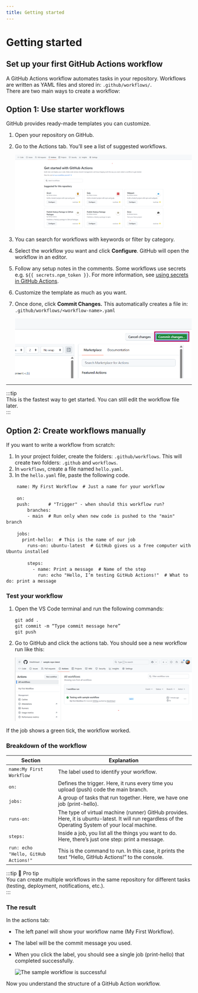 ```yaml
---
title: Getting started
---
```


# Getting started
## Set up your first GitHub Actions workflow
A GitHub Actions workflow automates tasks in your repository. Workflows are written as YAML files and stored in: ```.github/workflows/```.  
There are two main ways to create a workflow:  
## Option 1: Use starter workflows
GitHub provides ready-made templates you can customize. 
1. Open your repository on GitHub.
2. Go to the Actions tab. You’ll see a list of suggested workflows.  

    ![actions-tab-on-github](./media/actions-tab-on-github.png "A view of the ACtions tab in a GitHub repo")  

3. You can search for workflows with keywords or filter by category. 
4. Select the workflow you want and click **Configure**. GitHub will open the workflow in an editor. 
5. Follow any setup notes in the comments. Some workflows use secrets e.g. ```${{ secrets.npm_token }}```. For more information, see [using secrets in GitHub Actions](https://docs.github.com/en/actions/how-tos/write-workflows/choose-what-workflows-do/use-secrets).
6. Customize the template as much as you want. 
7. Once done, click **Commit Changes.** This automatically creates a file in: ```.github/workflows/<workflow-name>.yaml```  

    ![Commit changes to create a workflow file](./media/a-suggested-workflow-on-github.png "Commit changes to create a workflow file")
---

:::tip  
This is the fastest way to get started. You can still edit the workflow file later.  
:::


## Option 2: Create workflows manually
If you want to write a workflow from scratch:
1. In your project folder, create the folders: ```.github/workflows```. This will create two folders: ```.github``` and ```workflows```.
2. In ```workflows```, create a file named ```hello.yaml```.
3. In the ```hello.yaml``` file, paste the following code. 

```
    name: My First Workflow  # Just a name for your workflow

    on: 
    push:       # "Trigger" - when should this workflow run?
        branches: 
        - main  # Run only when new code is pushed to the "main" branch

    jobs:
      print-hello:  # This is the name of our job
        runs-on: ubuntu-latest  # GitHub gives us a free computer with Ubuntu installed

        steps:
          - name: Print a message  # Name of the step
            run: echo "Hello, I’m testing GitHub Actions!"  # What to do: print a message
```

### Test your workflow
1. Open the VS Code terminal and run the following commands:
    ```
    git add . 
    git commit -m “Type commit message here”
    git push
    ```

2. Go to GitHub and click the actions tab. You should see a new workflow run like this:  

    ![A sample workflow](./media/testing-workflow-1.png "A successful sample workflow")

If the job shows a green tick, the workflow worked.

### Breakdown of the workflow
| Section                      |   Explanation     |   
| ---------                    | ----------------- |
| `name:My First Workflow` | The label used to identify your workflow. |
| ```on:```                    | Defines the trigger. Here, it runs every time you upload (push) code the main branch. |
| ```jobs:```                  | A group of tasks that run together. Here, we have one job (print-hello). |
| ```runs-on:```               | The type of virtual machine (runner) GitHub provides. Here, it is ubuntu-latest. It will run regardless of the Operating System of your local machine. |
| `steps:`                 | Inside a job, you list all the things you want to do. Here, there’s just one step: print a message. |
| ```run: echo "Hello, GitHub Actions!"``` | This is the command to run. In this case, it prints the text “Hello, GitHub Actions!” to the console. |



:::tip 📝 Pro tip  
You can create multiple workflows in the same repository for different tasks (testing, deployment, notifications, etc.).  
:::

### The result
In the actions tab:
- The left panel will show your workflow name (My First Workflow).
- The label will be the commit message you used.
- When you click the label, you should see a single job (print-hello) that completed successfully.  

    ![The sample workflow is successful](./media/explaining-github-workflows.png "Sample workflow successfully prints \"Hello\"")  

Now you understand the structure of a GitHub Action workflow.
